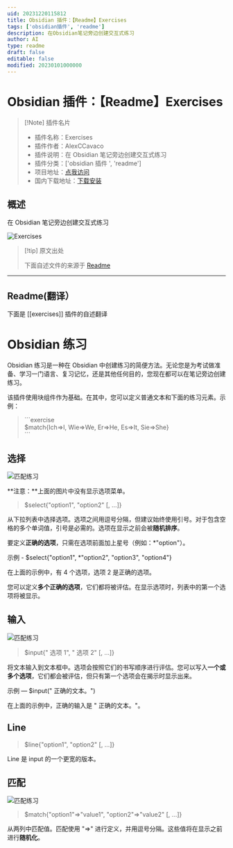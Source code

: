 ```yaml
---
uid: 20231220115812
title: Obsidian 插件：【Readme】Exercises
tags: ['obsidian插件', 'readme']
description: 在Obsidian笔记旁边创建交互式练习
author: AI
type: readme
draft: false
editable: false
modified: 20230101000000
---
```


# Obsidian 插件：【Readme】Exercises

> [!Note] 插件名片
> - 插件名称：Exercises
> - 插件作者：AlexCCavaco
> - 插件说明：在 Obsidian 笔记旁边创建交互式练习
> - 插件分类：['obsidian 插件 ', 'readme']
> - 项目地址：[点我访问](https://github.com/AlexCCavaco/obsidian-exercises)
> - 国内下载地址：[下载安装](https://pkmer.cn/products/plugin/pluginMarket/?exercises)

## 概述

在 Obsidian 笔记旁边创建交互式练习

![Exercises](https://cdn.pkmer.cn/covers/exercises.gif)

> [!tip] 原文出处
>
>下面自述文件的来源于 [Readme](https://ghproxy.net/https://raw.githubusercontent.com/AlexCCavaco/obsidian-exercises/master/README.md)

---

## Readme(翻译）

下面是 [[exercises]] 插件的自述翻译

# Obsidian 练习

Obsidian 练习是一种在 Obsidian 中创建练习的简便方法。无论您是为考试做准备、学习一门语言、复习记忆，还是其他任何目的，您现在都可以在笔记旁边创建练习。

该插件使用块组件作为基础。在其中，您可以定义普通文本和下面的练习元素。示例：

> \```exercise
> <br/>$match{Ich=>I, Wie=>We, Er=>He, Es=>It, Sie=>She}
> <br/>\```

## 选择

![匹配练习](https://cdn.pkmer.cn/covers/exercises_2_0.gif)

**注意：**上面的图片中没有显示选项菜单。

>$select{"option1", "option2" [, …]}

从下拉列表中选择选项。选项之间用逗号分隔，但建议始终使用引号。对于包含空格的多个单词值，引号是必需的。选项在显示之前会被**随机排序**。

要定义**正确的选项**，只需在选项前面加上星号（例如：\*"option"）。

示例 - $select{"option1", \*"option2", "option3", "option4"}

在上面的示例中，有 4 个选项，选项 2 是正确的选项。

您可以定义**多个正确的选项**，它们都将被评估。在显示选项时，列表中的第一个选项将被显示。

## 输入

![匹配练习](https://cdn.pkmer.cn/covers/exercises_2_1.gif)

>$input{" 选项 1", " 选项 2" [, …]}

将文本输入到文本框中。选项会按照它们的书写顺序进行评估。您可以写入**一个或多个选项**，它们都会被评估，但只有第一个选项会在揭示时显示出来。

示例 — $input(" 正确的文本。")

在上面的示例中，正确的输入是 " 正确的文本。"。

## Line

>$line{"option1", "option2" [, …]}

Line 是 input 的一个更宽的版本。

## 匹配

![匹配练习](https://cdn.pkmer.cn/covers/exercises_2_2.gif)

>$match{"option1"=>"value1", "option2"=>"value2" [, …]}

从两列中匹配值。匹配使用 "=>" 进行定义，并用逗号分隔。这些值将在显示之前进行**随机化**。
